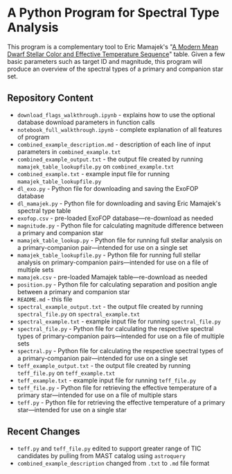 # A Python Program for Spectral Type Analysis

This program is a complementary tool to Eric Mamajek's "[A Modern Mean Dwarf Stellar Color and Effective Temperature Sequence](https://github.com/emamajek/SpectralType/blob/master/EEM_dwarf_UBVIJHK_colors_Teff.txt)" table. Given a few basic parameters such as target ID and magnitude, this program will produce an overview of the spectral types of a primary and companion star set.

## Repository Content

- `download_flags_walkthrough.ipynb` - explains how to use the optional database download parameters in function calls
- `notebook_full_walkthrough.ipynb` - complete explanation of all features of program
- `combined_example_description.md` - description of each line of input parameters in `combined_example.txt`
- `combined_example_output.txt` - the output file created by running `mamajek_table_lookupfile.py` on `combined_example.txt`
- `combined_example.txt` - example input file for running `mamajek_table_lookupfile.py`
- `dl_exo.py` - Python file for downloading and saving the ExoFOP database
- `dl_mamajek.py` - Python file for downloading and saving Eric Mamajek's spectral type table
- `exofop.csv` - pre-loaded ExoFOP database—re-download as needed
- `magnitude.py` - Python file for calculating magnitude difference between a primary and companion star
- `mamajek_table_lookup.py` - Python file for running full stellar analysis on a primary-companion pair—intended for use on a single set
- `mamajek_table_lookupfile.py` - Python file for running full stellar analysis on primary-companion pairs—intended for use on a file of multiple sets
- `mamajek.csv` - pre-loaded Mamajek table—re-download as needed
- `position.py` - Python file for calculating separation and position angle between a primary and companion star
- `README.md` - this file
- `spectral_example_output.txt` - the output file created by running `spectral_file.py` on `spectral_example.txt`
- `spectral_example.txt` - example input file for running `spectral_file.py`
- `spectral_file.py` - Python file for calculating the respective spectral types of primary-companion pairs—intended for use on a file of multiple sets
- `spectral.py` - Python file for calculating the respective spectral types of a primary-companion pair—intended for use on a single set
- `teff_example_output.txt` - the output file created by running `teff_file.py` on `teff_example.txt`
- `teff_example.txt` - example input file for running `teff_file.py`
- `teff_file.py` - Python file for retrieving the effective temperature of a primary star—intended for use on a file of multiple stars
- `teff.py` - Python file for retrieving the effective temperature of a primary star—intended for use on a single star

## Recent Changes

- `teff.py` and `teff_file.py` edited to support greater range of TIC candidates by pulling from MAST catalog using `astroquery`
- `combined_example_description` changed from `.txt` to `.md` file format